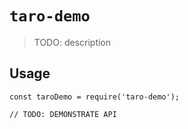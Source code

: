 # `taro-demo`

> TODO: description

## Usage

```
const taroDemo = require('taro-demo');

// TODO: DEMONSTRATE API
```

